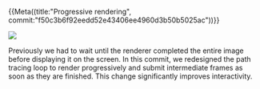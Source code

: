 {{Meta((title:"Progressive rendering", commit:"f50c3b6f92eedd52e43406ee4960d3b50b5025ac"))}}

![](title.apng)

Previously we had to wait until the renderer completed the entire image before
displaying it on the screen. In this commit, we redesigned the path tracing loop
to render progressively and submit intermediate frames as soon as they are
finished. This change significantly improves interactivity.
